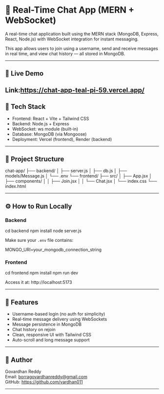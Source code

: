 # 💬 Real-Time Chat App (MERN + WebSocket)

A real-time chat application built using the MERN stack (MongoDB, Express, React, Node.js) with WebSocket integration for instant messaging.

This app allows users to join using a username, send and receive messages in real time, and view chat history — all stored in MongoDB.

---

## 🚀 Live Demo

 Link:https://chat-app-teal-pi-59.vercel.app/
---

## 🧰 Tech Stack

- Frontend: React + Vite + Tailwind CSS
- Backend: Node.js + Express
- WebSocket: ws module (built-in)
- Database: MongoDB (via Mongoose)
- Deployment: Vercel (frontend), Render (backend)

---

## 📁 Project Structure

chat-app/
├── backend/
│   ├── server.js
│   ├── db.js
│   ├── models/Message.js
│   └── .env
└── frontend/
    ├── src/
    │   ├── App.jsx
    │   ├── components/
    │   │   ├── Join.jsx
    │   │   └── Chat.jsx
    │   └── index.css
    └── index.html

---

## ⚙️ How to Run Locally

### Backend
cd backend
npm install
node server.js

Make sure your `.env` file contains:

MONGO_URI=your_mongodb_connection_string

### Frontend
cd frontend
npm install
npm run dev

Access it at: http://localhost:5173

---

## 🧪 Features

- Username-based login (no auth for simplicity)
- Real-time message delivery using WebSockets
- Message persistence in MongoDB
- Chat history on rejoin
- Clean, responsive UI with Tailwind CSS
- Auto-scroll and long message support

---


## 📄 Author

Govardhan Reddy  
Email: borragovardhanreddy@gmail.com  
GitHub: https://github.com/vardhan011

---


